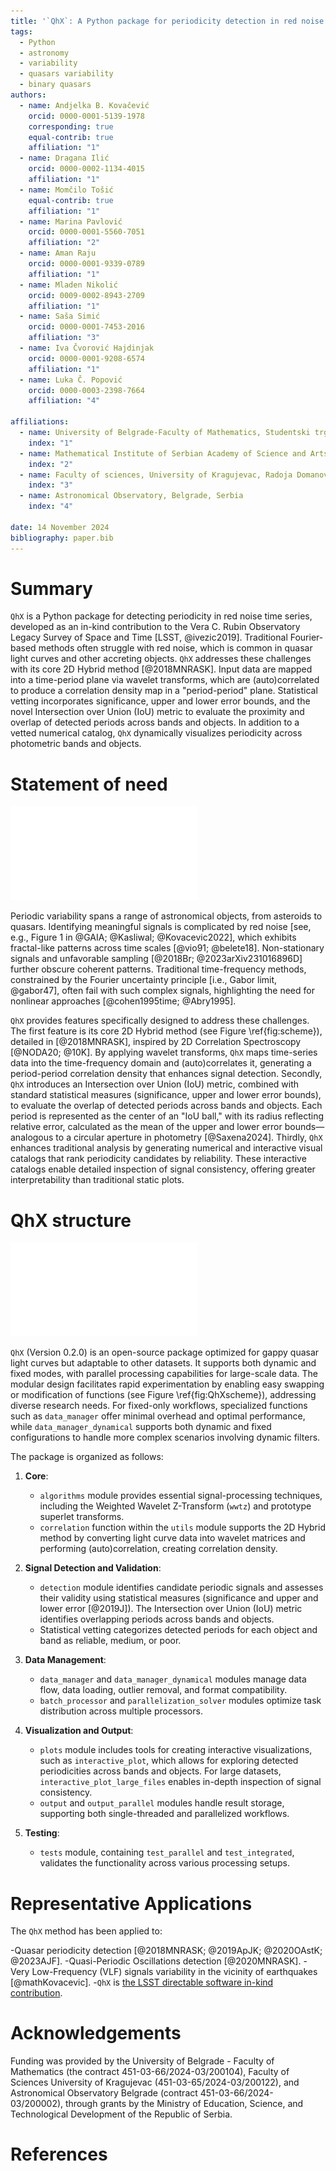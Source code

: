 ```yaml
---
title: '`QhX`: A Python package for periodicity detection in red noise'
tags:
  - Python
  - astronomy
  - variability
  - quasars variability
  - binary quasars
authors:
  - name: Andjelka B. Kovačević
    orcid: 0000-0001-5139-1978
    corresponding: true
    equal-contrib: true
    affiliation: "1"
  - name: Dragana Ilić
    orcid: 0000-0002-1134-4015
    affiliation: "1"
  - name: Momčilo Tošić
    equal-contrib: true
    affiliation: "1"
  - name: Marina Pavlović
    orcid: 0000-0001-5560-7051
    affiliation: "2"
  - name: Aman Raju
    orcid: 0000-0001-9339-0789
    affiliation: "1"
  - name: Mladen Nikolić
    orcid: 0009-0002-8943-2709
    affiliation: "1"
  - name: Saša Simić
    orcid: 0000-0001-7453-2016
    affiliation: "3"
  - name: Iva Čvorović Hajdinjak
    orcid: 0000-0001-9208-6574
    affiliation: "1"
  - name: Luka Č. Popović
    orcid: 0000-0003-2398-7664
    affiliation: "4"

affiliations:
  - name: University of Belgrade-Faculty of Mathematics, Studentski trg 16, Belgrade, Serbia
    index: "1"
  - name: Mathematical Institute of Serbian Academy of Science and Arts, Serbia
    index: "2"
  - name: Faculty of sciences, University of Kragujevac, Radoja Domanovića 12, Serbia
    index: "3"
  - name: Astronomical Observatory, Belgrade, Serbia
    index: "4"

date: 14 November 2024
bibliography: paper.bib
---
```




# Summary
`QhX` is a Python package for detecting periodicity in red noise time series, developed as an in-kind contribution to the Vera C. Rubin Observatory Legacy Survey of Space and Time [LSST, @ivezic2019]. Traditional Fourier-based methods often struggle with red noise, which is common in quasar light curves and other accreting objects. `QhX` addresses these challenges with its core 2D Hybrid method [@2018MNRASK]. Input data are mapped into a time-period plane via wavelet transforms, which are (auto)correlated to produce a correlation density map in a "period-period" plane. Statistical vetting incorporates significance, upper and lower error bounds, and the novel Intersection over Union (IoU) metric to evaluate the proximity and overlap of detected periods across bands and objects. In addition to a vetted numerical catalog, `QhX` dynamically visualizes periodicity across photometric bands and objects.



# Statement of need
![The left panel shows a 1D light curve with observational data (black error bars) and a model (blue line). `QhX` transforms the time-series  into the time-frequency domain and cross-correlates wavelet matrices to produce a 2D period-period correlation map (right), where clusters indicate periodic signals. After map integration, statistical vetting generates a numerical catalog of flagged periodic objects (bottom left) and a dynamic view of detected periods across objects and bands (bottom right). \label{fig:scheme}](simpleoverview.pdf)



Periodic variability spans a range of astronomical objects, from asteroids to quasars. Identifying meaningful signals is complicated by red noise [see, e.g., Figure 1 in @GAIA; @Kasliwal; @Kovacevic2022], which exhibits fractal-like patterns across time scales [@vio91; @belete18]. Non-stationary signals and unfavorable sampling [@2018Br; @2023arXiv231016896D] further obscure coherent patterns. Traditional time-frequency methods, constrained by the Fourier uncertainty principle [i.e., Gabor limit, @gabor47], often fail with such complex signals, highlighting the need for nonlinear approaches [@cohen1995time; @Abry1995].

`QhX` provides features specifically designed to address these challenges.
 The first feature is its core 2D Hybrid method (see Figure \ref{fig:scheme}), detailed in [@2018MNRASK], inspired by 2D Correlation Spectroscopy  [@NODA20; @10K]. By applying wavelet transforms, `QhX` maps time-series data into the time-frequency domain and (auto)correlates it, generating a period-period correlation density that enhances signal detection.
Secondly, `QhX` introduces an Intersection over Union (IoU) metric, combined with standard statistical measures (significance, upper and lower error bounds), to evaluate the overlap of detected periods across bands and objects. Each period is represented as the center of an "IoU ball," with its radius reflecting relative error, calculated as the mean of the upper and lower error bounds—analogous to a circular aperture in photometry [@Saxena2024].
Thirdly, `QhX` enhances traditional analysis by generating numerical and interactive visual catalogs that rank periodicity candidates by reliability. These interactive catalogs enable detailed inspection of signal consistency, offering greater interpretability than traditional static plots.



# QhX structure


![Schematic representation of the QhX package architecture.  \label{fig:QhXscheme}](qhxdiag.pdf)

`QhX` (Version 0.2.0) is an open-source package optimized for gappy quasar light curves but adaptable to other datasets. It supports both dynamic and fixed modes, with parallel processing capabilities for large-scale data. The modular design facilitates rapid experimentation by enabling easy swapping or modification of functions (see Figure \ref{fig:QhXscheme}), addressing diverse research needs. For fixed-only workflows, specialized functions such as `data_manager` offer minimal overhead and optimal performance, while `data_manager_dynamical` supports both dynamic and fixed configurations to handle more complex scenarios involving dynamic filters.

The package is organized as follows:

1. **Core**:
   - `algorithms` module provides essential signal-processing techniques, including the Weighted Wavelet Z-Transform (`wwtz`) and prototype superlet transforms.
   - `correlation` function within the `utils` module supports the 2D Hybrid method by converting light curve data into wavelet matrices and performing (auto)correlation, creating correlation density.

2. **Signal Detection and Validation**:
   - `detection` module identifies candidate periodic signals and assesses their validity using statistical measures (significance and upper and lower  error [@2019J]). The Intersection over Union (IoU) metric identifies overlapping periods across bands and objects.
   - Statistical vetting categorizes detected periods for each object and band as reliable, medium, or poor.
   

3. **Data Management**:
   - `data_manager` and `data_manager_dynamical` modules manage data flow, data loading, outlier removal, and format compatibility. 
   - `batch_processor` and `parallelization_solver` modules optimize task distribution across multiple processors.

4. **Visualization and Output**:
   - `plots` module includes tools for creating interactive visualizations, such as `interactive_plot`, which allows for exploring detected periodicities across bands and objects. For large datasets, `interactive_plot_large_files` enables in-depth inspection of signal consistency.
   - `output` and `output_parallel` modules handle result storage, supporting both single-threaded and parallelized workflows.

5. **Testing**:
   - `tests` module, containing `test_parallel` and `test_integrated`, validates the functionality across various processing setups.


# Representative Applications

The `QhX` method has been applied to:

-Quasar periodicity detection [@2018MNRASK; @2019ApJK; @2020OAstK; @2023AJF].
-Quasi-Periodic Oscillations detection [@2020MNRASK].
-Very Low-Frequency (VLF) signals variability in the vicinity of earthquakes [@mathKovacevic].
-`QhX` is [the LSST directable software in-kind contribution](https://www.lsst.org/scientists/international-drh-list).




# Acknowledgements

Funding was provided by the University of Belgrade - Faculty of Mathematics (the contract 451-03-66/2024-03/200104), Faculty of Sciences University of Kragujevac (451-03-65/2024-03/200122), and Astronomical Observatory Belgrade (contract 451-03-66/2024-
03/200002), through grants by the Ministry of Education, Science, and Technological Development of the Republic of Serbia. 




# References
